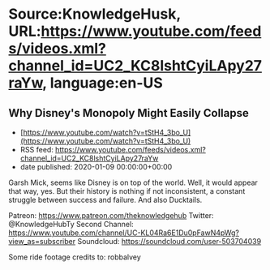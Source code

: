 # Source:KnowledgeHusk, URL:https://www.youtube.com/feeds/videos.xml?channel_id=UC2_KC8lshtCyiLApy27raYw, language:en-US

## Why Disney's Monopoly Might Easily Collapse
 - [https://www.youtube.com/watch?v=tStH4_3bo_U](https://www.youtube.com/watch?v=tStH4_3bo_U)
 - RSS feed: https://www.youtube.com/feeds/videos.xml?channel_id=UC2_KC8lshtCyiLApy27raYw
 - date published: 2020-01-09 00:00:00+00:00

Garsh Mick, seems like Disney is on top of the world. Well, it would appear that way, yes. But their history is nothing if not inconsistent, a constant struggle between success and failure.
And also Ducktails.

Patreon:
https://www.patreon.com/theknowledgehub
Twitter:
@KnowledgeHubTy
Second Channel:
https://www.youtube.com/channel/UC-KL04Ra6E1Du0pFawN4pWg?view_as=subscriber
Soundcloud:
https://soundcloud.com/user-503704039

Some ride footage credits to:
robbalvey

